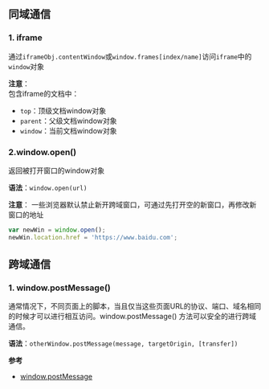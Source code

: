 ## 同域通信
### 1. iframe
通过`iframeObj.contentWindow`或`window.frames[index/name]`访问`iframe`中的`window`对象

**注意**：  
包含iframe的文档中：
- `top`：顶级文档window对象
- `parent`：父级文档window对象
- `window`：当前文档window对象

### 2.window.open()
返回被打开窗口的window对象  

**语法**：`window.open(url)` 

**注意**：
一些浏览器默认禁止新开跨域窗口，可通过先打开空的新窗口，再修改新窗口的地址
```js
var newWin = window.open();
newWin.location.href = 'https://www.baidu.com';
```

## 跨域通信
### 1. window.postMessage()
通常情况下，不同页面上的脚本，当且仅当这些页面URL的协议、端口、域名相同的时候才可以进行相互访问。window.postMessage() 方法可以安全的进行跨域通信。

**语法**：`otherWindow.postMessage(message, targetOrigin, [transfer])`


**参考**
- [window.postMessage](https://developer.mozilla.org/zh-CN/docs/Web/API/Window/postMessage)